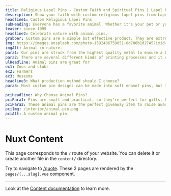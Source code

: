 ```yaml
---
title: Religious Lapel Pins - Custom Faith and Spiritual Pins | Lapel Pins & Coins
description: Show your faith with custom religious lapel pins from Lapel Pins & Coins. Perfect for spiritual gatherings, personal devotion, and faith-based events. Create your religious pin today!
headline1: Custom Religious Lapel Pins
subHeading: Everyone has a favorite animal. Whether it's your pet or your favorite animal at the zoo, you can make a custom pin that shows why you love it.
teaser: since 1999
headline2: Celebrate nature with animal pins.
grabber: Custom pins are a simple but effective product. They are extremely versatile and adaptable, with a variety of uses that are only limited by your imagination.
img: https://images.unsplash.com/photo-1592406759051-0d700b1d2745?ixid=MXwxMjA3fDB8MHxwaG90by1wYWdlfHx8fGVufDB8fHw%3D&ixlib=rb-1.2.1&auto=format&fit=crop&crop=focalpoint&fp-x=.565&fp-y=.55&w=1184&h=1376&q=80
imgAlt: Animal in nature.
para1: Our pins are struck from the highest quality metal to ensure a beautiful, classy, and durable product.
para2: There are several different kinds of printing processes and it can be overwhelming to do the research and know what best fits your design. That’s why we work with you every step of the way to ensure you’ll love the final product.
ulHeadline: Animal pins are great for
ex1: Zoos and clubs
ex2: Farmers
ex3: Museums
headline3: What production method should I choose?
para3: Most custom pin designs can be made into soft enamel pins, but this process often works best with designs that have minimal lines and clearly defined areas of color. These details are important because the colored areas sit slightly recessed, below the metal separations. If you’re not sure which type of pin to choose, don’t worry! Just ask, and we can provide suggestions from our experienced team.

pciHeadline: Why Choose Animal Pins?
pciPara1: Pins are small and practical, so they’re perfect for gifts, keepsakes, and more! Any animal you can think of can be turned into a pin. You can also make paw pins, feather pins, or pins that symbolize your favorite animal.
pciPara2: These animal pins are the perfect giveaway item to raise awareness for animal endangerment. Whether you’re hosting an event or canvassing for animal rights, they give you a fun and cool way to reach out to people! Physical keepsakes are a great way to get people to support your cause and walk away with something to show for it. There are an endless amount of uses for pins, so let your imagination run wild!
pciImg: /interior/animal-pin.png
pciAlt: A custom animal pin.
---
```


# Nuxt Content

This page corresponds to the `/` route of your website. You can delete it or create another file in the `content/` directory.

Try to navigate to [/quote](/quote). These 2 pages are rendered by the `pages/[...slug].vue` component.

---

Look at the [Content documentation](https://content.nuxtjs.org/) to learn more.
